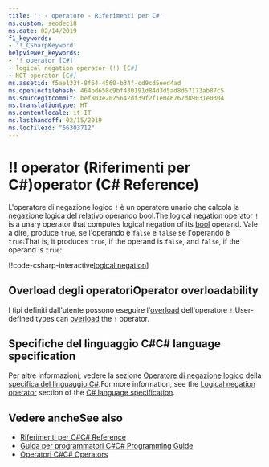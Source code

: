 ```yaml
---
title: '! - operatore - Riferimenti per C#'
ms.custom: seodec18
ms.date: 02/14/2019
f1_keywords:
- '!_CSharpKeyword'
helpviewer_keywords:
- '! operator [C#]'
- logical negation operator (!) [C#]
- NOT operator [C#]
ms.assetid: f5ae133f-8f64-4560-b34f-cd9cd5eed4ad
ms.openlocfilehash: 464bd658c9bf430191d84d3d5ad8d57173ab87c5
ms.sourcegitcommit: bef803e2025642df39f2f1e046767d89031e0304
ms.translationtype: HT
ms.contentlocale: it-IT
ms.lasthandoff: 02/15/2019
ms.locfileid: "56303712"
---
```

# <a name="-operator-c-reference"></a><span data-ttu-id="603af-103">!</span><span class="sxs-lookup"><span data-stu-id="603af-103">!</span></span> <span data-ttu-id="603af-104">operator (Riferimenti per C#)</span><span class="sxs-lookup"><span data-stu-id="603af-104">operator (C# Reference)</span></span>

<span data-ttu-id="603af-105">L'operatore di negazione logico `!` è un operatore unario che calcola la negazione logica del relativo operando [bool](../keywords/bool.md).</span><span class="sxs-lookup"><span data-stu-id="603af-105">The logical negation operator `!` is a unary operator that computes logical negation of its [bool](../keywords/bool.md) operand.</span></span> <span data-ttu-id="603af-106">Vale a dire, produce `true`, se l'operando è `false` e `false` se l'operando è `true`:</span><span class="sxs-lookup"><span data-stu-id="603af-106">That is, it produces `true`, if the operand is `false`, and `false`, if the operand is `true`:</span></span>

[!code-csharp-interactive[logical negation](~/samples/snippets/csharp/language-reference/operators/LogicalNegationExamples.cs#Example)]

## <a name="operator-overloadability"></a><span data-ttu-id="603af-107">Overload degli operatori</span><span class="sxs-lookup"><span data-stu-id="603af-107">Operator overloadability</span></span>

<span data-ttu-id="603af-108">I tipi definiti dall'utente possono eseguire l'[overload](../keywords/operator.md) dell'operatore `!`.</span><span class="sxs-lookup"><span data-stu-id="603af-108">User-defined types can [overload](../keywords/operator.md) the `!` operator.</span></span>

## <a name="c-language-specification"></a><span data-ttu-id="603af-109">Specifiche del linguaggio C#</span><span class="sxs-lookup"><span data-stu-id="603af-109">C# language specification</span></span>

<span data-ttu-id="603af-110">Per altre informazioni, vedere la sezione [Operatore di negazione logico](~/_csharplang/spec/expressions.md#logical-negation-operator) della [specifica del linguaggio C#](../language-specification/index.md).</span><span class="sxs-lookup"><span data-stu-id="603af-110">For more information, see the [Logical negation operator](~/_csharplang/spec/expressions.md#logical-negation-operator) section of the [C# language specification](../language-specification/index.md).</span></span>

## <a name="see-also"></a><span data-ttu-id="603af-111">Vedere anche</span><span class="sxs-lookup"><span data-stu-id="603af-111">See also</span></span>

- [<span data-ttu-id="603af-112">Riferimenti per C#</span><span class="sxs-lookup"><span data-stu-id="603af-112">C# Reference</span></span>](../index.md)
- [<span data-ttu-id="603af-113">Guida per programmatori C#</span><span class="sxs-lookup"><span data-stu-id="603af-113">C# Programming Guide</span></span>](../../programming-guide/index.md)
- [<span data-ttu-id="603af-114">Operatori C#</span><span class="sxs-lookup"><span data-stu-id="603af-114">C# Operators</span></span>](index.md)